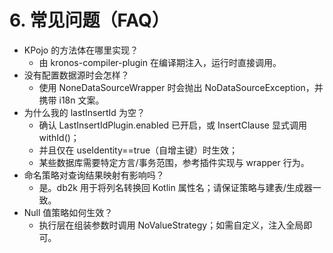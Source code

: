 # 6. 常见问题（FAQ）

- KPojo 的方法体在哪里实现？
  - 由 kronos-compiler-plugin 在编译期注入，运行时直接调用。
- 没有配置数据源时会怎样？
  - 使用 NoneDataSourceWrapper 时会抛出 NoDataSourceException，并携带 i18n 文案。
- 为什么我的 lastInsertId 为空？
  - 确认 LastInsertIdPlugin.enabled 已开启，或 InsertClause 显式调用 withId()；
  - 并且仅在 useIdentity==true（自增主键）时生效；
  - 某些数据库需要特定方言/事务范围，参考插件实现与 wrapper 行为。
- 命名策略对查询结果映射有影响吗？
  - 是。db2k 用于将列名转换回 Kotlin 属性名；请保证策略与建表/生成器一致。
- Null 值策略如何生效？
  - 执行层在组装参数时调用 NoValueStrategy；如需自定义，注入全局即可。
